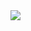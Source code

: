 <div align-center>
  <img src="https://capsule-render.vercel.app/api?type=waving&color=auto&height=200&section=header&text=협업툴-SODA&fontSize=90" />
</div>
